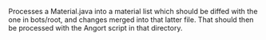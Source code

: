 Processes a Material.java into a material list which should
be diffed with the one in bots/root, and changes merged into
that latter file. That should then be processed
with the Angort script in that directory.

